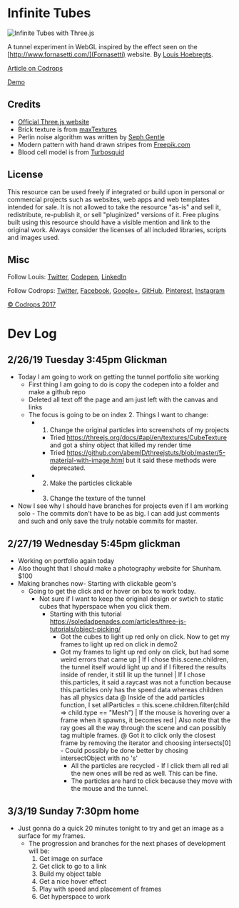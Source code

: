 # Infinite Tubes

![Infinite Tubes with Three.js](https://tympanus.net/codrops/wp-content/uploads/2017/05/InfiniteTubesWithThreeJS_Featured.jpg)

A tunnel experiment in WebGL inspired by the effect seen on the [http://www.fornasetti.com/](Fornasetti) website. By [Louis Hoebregts](http://mamboleoo.be/).

[Article on Codrops](https://tympanus.net/codrops/?p=30954)

[Demo](https://tympanus.net/Development/InfiniteTubes/)

## Credits

- [Official Three.js website](https://threejs.org/)
- Brick texture is from [maxTextures](http://www.mb3d.co.uk/mb3d/Stone_and_Rock_Seamless_and_Tileable_High_Res_Textures.html)
- Perlin noise algorithm was written by [Seph Gentle](https://github.com/josephg/noisejs)
- Modern pattern with hand drawn stripes from [Freepik.com](http://www.freepik.com/index.php?goto=74&idfoto=934482)
- Blood cell model is from [Turbosquid](https://www.turbosquid.com/3d-models/free-blood-cell-3d-model/509576)

## License
This resource can be used freely if integrated or build upon in personal or commercial projects such as websites, web apps and web templates intended for sale. It is not allowed to take the resource "as-is" and sell it, redistribute, re-publish it, or sell "pluginized" versions of it. Free plugins built using this resource should have a visible mention and link to the original work. Always consider the licenses of all included libraries, scripts and images used.

## Misc

Follow Louis: [Twitter](https://twitter.com/Mamboleoo), [Codepen](http://codepen.io/Mamboleoo/), [LinkedIn](https://be.linkedin.com/in/louis-hoebregts-734aa1a8)

Follow Codrops: [Twitter](http://www.twitter.com/codrops), [Facebook](http://www.facebook.com/codrops), [Google+](https://plus.google.com/101095823814290637419), [GitHub](https://github.com/codrops), [Pinterest](http://www.pinterest.com/codrops/), [Instagram](https://www.instagram.com/codropsss/)


[© Codrops 2017](http://www.codrops.com)


# Dev Log
  
## 2/26/19 Tuesday 3:45pm Glickman
  - Today I am going to work on getting the tunnel portfolio site working
    - First thing I am going to do is copy the codepen into a folder and make a github repo
    - Deleted all text off the page and am just left with the canvas and links
    - The focus is going to be on index 2. Things I want to change:
      - 1. Change the original particles into screenshots of my projects
        - Tried https://threejs.org/docs/#api/en/textures/CubeTexture and got a shiny object that killed my render time
        - Tried https://github.com/abemID/threejstuts/blob/master/5-material-with-image.html but it said these methods were deprecated. 
      - 2. Make the particles clickable
      - 3. Change the texture of the tunnel
  - Now I see why I should have branches for projects even if I am working solo - The commits don't have to be as big. I can add just comments and such and only save the truly notable commits for master. 

## 2/27/19 Wednesday 5:45pm glickman
  - Working on portfolio again today
  - Also thought that I should make a photography website for Shunham. $100
  - Making branches now- Starting with clickable geom's
    - Going to get the click and or hover on box to work today. 
      - Not sure if I want to keep the original design or swtich to static cubes that hyperspace when you click them.
        - Starting with this tutorial https://soledadpenades.com/articles/three-js-tutorials/object-picking/
          - Got the cubes to light up red only on click. Now to get my frames to light up red on click in demo2
          - Got my frames to light up red only on click, but had some weird errors that came up
            | If I chose this.scene.children, the tunnel itself would light up and if I filtered the results inside of render, it still lit up the tunnel
              | If I chose this.particles, it said a.raycast was not a function because this.particles only has the speed data whereas children has all physics data
                @ Inside of the add particles function, I set allParticles = this.scene.children.filter(child => child.type == "Mesh")
            | If the mouse is hovering over a frame when it spawns, it becomes red
            | Also note that the ray goes all the way through the scene and can possibly tag multiple frames.
              @ Got it to click only the closest frame by removing the iterator and choosing intersects[0]
                - Could possibly be done better by chosing intersectObject with no 's' 
            - All the particles are recycled - If I click them all red all the new ones will be red as well. This can be fine. 
            - The particles are hard to click because they move with the mouse and the tunnel. 

## 3/3/19 Sunday 7:30pm home
  - Just gonna do a quick 20 minutes tonight to try and get an image as a surface for my frames.
    - The progression and branches for the next phases of development will be:
      1. Get image on surface
      2. Get click to go to a link
      3. Build my object table
      4. Get a nice hover effect
      5. Play with speed and placement of frames
      6. Get hyperspace to work
    
